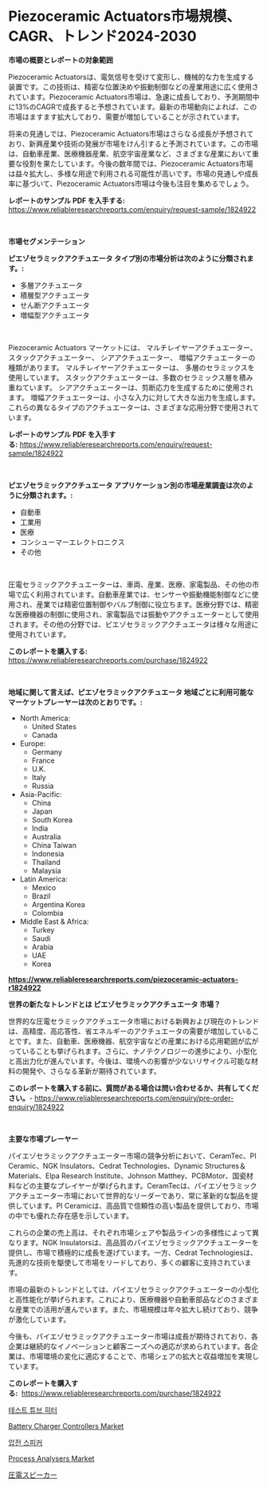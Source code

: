 <p><h1>Piezoceramic Actuators市場規模、CAGR、トレンド2024-2030</h1></p><p><strong>市場の概要とレポートの対象範囲</strong></p>
<p><p>Piezoceramic Actuatorsは、電気信号を受けて変形し、機械的な力を生成する装置です。この技術は、精密な位置決めや振動制御などの産業用途に広く使用されています。Piezoceramic Actuators市場は、急速に成長しており、予測期間中に13%のCAGRで成長すると予想されています。最新の市場動向によれば、この市場はますます拡大しており、需要が増加していることが示されています。</p><p>将来の見通しでは、Piezoceramic Actuators市場はさらなる成長が予想されており、新興産業や技術の発展が市場をけん引すると予測されています。この市場は、自動車産業、医療機器産業、航空宇宙産業など、さまざまな産業において重要な役割を果たしています。今後の数年間では、Piezoceramic Actuators市場は益々拡大し、多様な用途で利用される可能性が高いです。市場の見通しや成長率に基づいて、Piezoceramic Actuators市場は今後も注目を集めるでしょう。</p></p>
<p><strong>レポートのサンプル PDF を入手する:</strong> <a href="https://www.reliableresearchreports.com/enquiry/request-sample/1824922">https://www.reliableresearchreports.com/enquiry/request-sample/1824922</a></p>
<p>&nbsp;</p>
<p><strong>市場セグメンテーション</strong></p>
<p><strong>ピエゾセラミックアクチュエータ タイプ別の市場分析は次のように分類されます。:</strong></p>
<p><ul><li>多層アクチュエータ</li><li>積層型アクチュエータ</li><li>せん断アクチュエータ</li><li>増幅型アクチュエータ</li></ul></p>
<p>&nbsp;</p>
<p><p>Piezoceramic Actuators マーケットには、 マルチレイヤーアクチュエーター、 スタックアクチュエーター、 シアアクチュエーター、 増幅アクチュエーターの種類があります。 マルチレイヤーアクチュエーターは、 多層のセラミックスを使用しています。 スタックアクチュエーターは、多数のセラミックス層を積み重ねています。 シアアクチュエーターは、剪断応力を生成するために使用されます。 増幅アクチュエーターは、小さな入力に対して大きな出力を生成します。 これらの異なるタイプのアクチュエーターは、さまざまな応用分野で使用されています。</p></p>
<p><strong>レポートのサンプル PDF を入手する:</strong>&nbsp;<a href="https://www.reliableresearchreports.com/enquiry/request-sample/1824922">https://www.reliableresearchreports.com/enquiry/request-sample/1824922</a></p>
<p>&nbsp;</p>
<p><strong> ピエゾセラミックアクチュエータ アプリケーション別の市場産業調査は次のように分類されます。:</strong></p>
<p><ul><li>自動車</li><li>工業用</li><li>医療</li><li>コンシューマーエレクトロニクス</li><li>その他</li></ul></p>
<p>&nbsp;</p>
<p><p>圧電セラミックアクチュエーターは、車両、産業、医療、家電製品、その他の市場で広く利用されています。自動車産業では、センサーや振動機能制御などに使用され、産業では精密位置制御やバルブ制御に役立ちます。医療分野では、精密な医療機器の制御に使用され、家電製品では振動やアクチュエーターとして使用されます。その他の分野では、ピエゾセラミックアクチュエータは様々な用途に使用されています。</p></p>
<p><strong>このレポートを購入する:</strong>&nbsp; <a href="https://www.reliableresearchreports.com/purchase/1824922">https://www.reliableresearchreports.com/purchase/1824922</a></p>
<p>&nbsp;</p>
<p><strong>地域に関して言えば、ピエゾセラミックアクチュエータ 地域ごとに利用可能なマーケットプレーヤーは次のとおりです。:</strong></p>
<p><ul>
    <li>
        North America:
        <ul>
            <li>United States</li>
            <li>Canada</li>
        </ul>
    </li>
    <li>
        Europe:
        <ul>
            <li>Germany</li>
            <li>France</li>
            <li>U.K.</li>
            <li>Italy</li>
            <li>Russia</li>
        </ul>
    </li>
    <li>
        Asia-Pacific:
        <ul>
            <li>China</li>
            <li>Japan</li>
            <li>South Korea</li>
            <li>India</li>
            <li>Australia</li>
            <li>China Taiwan</li>
            <li>Indonesia</li>
            <li>Thailand</li>
            <li>Malaysia</li>
        </ul>
    </li>
    <li>
        Latin America:
        <ul>
            <li>Mexico</li>
            <li>Brazil</li>
            <li>Argentina Korea</li>
            <li>Colombia</li>
        </ul>
    </li>
    <li>
        Middle East & Africa:
        <ul>
            <li>Turkey</li>
            <li>Saudi</li>
            <li>Arabia</li>
            <li>UAE</li>
            <li>Korea</li>
        </ul>
    </li>
    </ul></p>
<p><strong><a href="https://www.reliableresearchreports.com/piezoceramic-actuators-r1824922">https://www.reliableresearchreports.com/piezoceramic-actuators-r1824922</a></strong>&nbsp;</p>
<p><strong>世界の新たなトレンドとは ピエゾセラミックアクチュエータ 市場？</strong></p>
<p><p>世界的な圧電セラミックアクチュエータ市場における新興および現在のトレンドは、高精度、高応答性、省エネルギーのアクチュエータの需要が増加していることです。また、自動車、医療機器、航空宇宙などの産業における応用範囲が広がっていることも挙げられます。さらに、ナノテクノロジーの進歩により、小型化と高出力化が進んでいます。今後は、環境への影響が少ないリサイクル可能な材料の開発や、さらなる革新が期待されています。</p></p>
<p><strong>このレポートを購入する前に、質問がある場合は問い合わせるか、共有してください。</strong>- <a href="https://www.reliableresearchreports.com/enquiry/pre-order-enquiry/1824922">https://www.reliableresearchreports.com/enquiry/pre-order-enquiry/1824922</a></p>
<p>&nbsp;</p>
<p><strong>主要な市場プレーヤー</strong></p>
<p><p>パイエゾセラミックアクチュエーター市場の競争分析において、CeramTec、PI Ceramic、NGK Insulators、Cedrat Technologies、Dynamic Structures＆Materials、Elpa Research Institute、Johnson Matthey、PCBMotor、国瓷材料などの主要なプレイヤーが挙げられます。CeramTecは、パイエゾセラミックアクチュエーター市場において世界的なリーダーであり、常に革新的な製品を提供しています。PI Ceramicは、高品質で信頼性の高い製品を提供しており、市場の中でも優れた存在感を示しています。</p><p>これらの企業の売上高は、それぞれ市場シェアや製品ラインの多様性によって異なります。NGK Insulatorsは、高品質のパイエゾセラミックアクチュエーターを提供し、市場で積極的に成長を遂げています。一方、Cedrat Technologiesは、先進的な技術を駆使して市場をリードしており、多くの顧客に支持されています。</p><p>市場の最新のトレンドとしては、パイエゾセラミックアクチュエーターの小型化と高性能化が挙げられます。これにより、医療機器や自動車部品などのさまざまな産業での活用が進んでいます。また、市場規模は年々拡大し続けており、競争が激化しています。</p><p>今後も、パイエゾセラミックアクチュエーター市場は成長が期待されており、各企業は継続的なイノベーションと顧客ニーズへの適応が求められています。各企業は、市場環境の変化に適応することで、市場シェアの拡大と収益増加を実現しています。</p></p>
<p><strong>このレポートを購入する:</strong>&nbsp;&nbsp;<a href="https://www.reliableresearchreports.com/purchase/1824922">https://www.reliableresearchreports.com/purchase/1824922</a></p>
<p><p><a href="https://medium.com/@abelusikowski95672023/%EB%94%94%EC%BD%94%EB%94%A9-%ED%85%8C%EC%8A%A4%ED%8A%B8-%ED%8A%9C%EB%B8%8C-%ED%9E%88%ED%84%B0-%EC%8B%9C%EC%9E%A5-%EB%A9%94%ED%8A%B8%EB%A6%AD%EC%8A%A4-%EC%8B%9C%EC%9E%A5-%EC%A0%90%EC%9C%A0%EC%9C%A8-%ED%8A%B8%EB%A0%8C%EB%93%9C-%EB%B0%8F-%EC%84%B1%EC%9E%A5-%ED%8C%A8%ED%84%B4-0d5c248d2cd1">테스트 튜브 히터</a></p><p><a href="https://www.linkedin.com/pulse/battery-charger-controllers-market-furnishes-information-share-rjsdf?trackingId=YHrY1pSUdfBW9ydLJ64bUA%3D%3D">Battery Charger Controllers Market</a></p><p><a href="https://github.com/bunxhcci35271755/Market-Research-Report-List-1/blob/main/905247140685.md">압전 스피커</a></p><p><a href="https://github.com/Sherrillcrooksxa8i18ucf2m/Market-Research-Report-List-2/blob/main/process-analysers-market.md">Process Analysers Market</a></p><p><a href="https://github.com/efcvopdgkdx128/Market-Research-Report-List-1/blob/main/499574440690.md">圧電スピーカー</a></p></p>